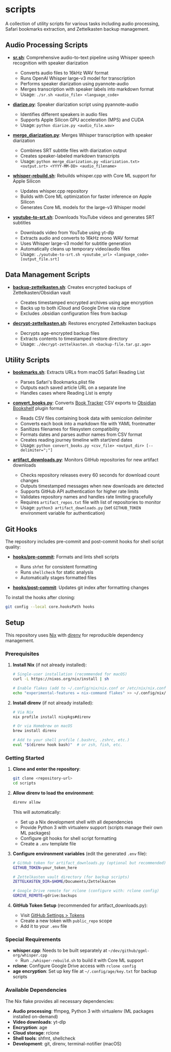 # scripts

A collection of utility scripts for various tasks including audio processing, Safari bookmarks extraction, and Zettelkasten backup management.

## Audio Processing Scripts

- **[sr.sh](sr.sh)**: Comprehensive audio-to-text pipeline using Whisper speech recognition with speaker diarization
  - Converts audio files to 16kHz WAV format
  - Runs OpenAI Whisper large-v3 model for transcription
  - Performs speaker diarization using pyannote-audio
  - Merges transcription with speaker labels into markdown format
  - Usage: `./sr.sh <audio_file> <language_code>`

- **[diarize.py](diarize.py)**: Speaker diarization script using pyannote-audio
  - Identifies different speakers in audio files
  - Supports Apple Silicon GPU acceleration (MPS) and CUDA
  - Usage: `python diarize.py <audio_file.wav>`

- **[merge_diarization.py](merge_diarization.py)**: Merges Whisper transcription with speaker diarization
  - Combines SRT subtitle files with diarization output
  - Creates speaker-labeled markdown transcripts
  - Usage: `python merge_diarization.py <diarization.txt> <output.srt> <YYYY-MM-DD> <audio_filename>`

- **[whisper-rebuild.sh](whisper-rebuild.sh)**: Rebuilds whisper.cpp with Core ML support for Apple Silicon
  - Updates whisper.cpp repository
  - Builds with Core ML optimization for faster inference on Apple Silicon
  - Generates Core ML models for the large-v3 Whisper model

- **[youtube-to-srt.sh](youtube-to-srt.sh)**: Downloads YouTube videos and generates SRT subtitles
  - Downloads video from YouTube using yt-dlp
  - Extracts audio and converts to 16kHz mono WAV format
  - Uses Whisper large-v3 model for subtitle generation
  - Automatically cleans up temporary video/audio files
  - Usage: `./youtube-to-srt.sh <youtube_url> <language_code> [output_file.srt]`

## Data Management Scripts

- **[backup-zettelkasten.sh](backup-zettelkasten.sh)**: Creates encrypted backups of Zettelkasten/Obsidian vault
  - Creates timestamped encrypted archives using age encryption
  - Backs up to both iCloud and Google Drive via rclone
  - Excludes .obsidian configuration files from backup

- **[decrypt-zettelkasten.sh](decrypt-zettelkasten.sh)**: Restores encrypted Zettelkasten backups
  - Decrypts age-encrypted backup files
  - Extracts contents to timestamped restore directory
  - Usage: `./decrypt-zettelkasten.sh <backup-file.tar.gz.age>`

## Utility Scripts

- **[bookmarks.sh](bookmarks.sh)**: Extracts URLs from macOS Safari Reading List
  - Parses Safari's Bookmarks.plist file
  - Outputs each saved article URL on a separate line
  - Handles cases where Reading List is empty

- **[convert_books.py](convert_books.py)**: Converts [Book Tracker](https://booktrack.app/) CSV exports to [Obsidian Bookshelf](https://weph.github.io/obsidian-bookshelf/) plugin format
  - Reads CSV files containing book data with semicolon delimiter
  - Converts each book into a markdown file with YAML frontmatter
  - Sanitizes filenames for filesystem compatibility
  - Formats dates and parses author names from CSV format
  - Creates reading journey timeline with start/end dates
  - Usage: `python convert_books.py <csv_file> <output_dir> [--delimiter=";"]`

- **[artifact_downloads.py](artifact_downloads.py)**: Monitors GitHub repositories for new artifact downloads
  - Checks repository releases every 60 seconds for download count changes
  - Outputs timestamped messages when new downloads are detected
  - Supports GitHub API authentication for higher rate limits
  - Validates repository names and handles rate limiting gracefully
  - Requires `artifact_repos.txt` file with list of repositories to monitor
  - Usage: `python3 artifact_downloads.py` (set `GITHUB_TOKEN` environment variable for authentication)

## Git Hooks

The repository includes pre-commit and post-commit hooks for shell script quality:

- **[hooks/pre-commit](hooks/pre-commit)**: Formats and lints shell scripts
  - Runs `shfmt` for consistent formatting
  - Runs `shellcheck` for static analysis
  - Automatically stages formatted files

- **[hooks/post-commit](hooks/post-commit)**: Updates git index after formatting changes

To install the hooks after cloning:
```sh
git config --local core.hooksPath hooks
```

## Setup

This repository uses [Nix](https://nixos.org/) with [direnv](https://direnv.net/) for reproducible dependency management.

### Prerequisites

1. **Install Nix** (if not already installed):
   ```sh
   # Single-user installation (recommended for macOS)
   curl -L https://nixos.org/nix/install | sh
   
   # Enable flakes (add to ~/.config/nix/nix.conf or /etc/nix/nix.conf)
   echo "experimental-features = nix-command flakes" >> ~/.config/nix/nix.conf
   ```

2. **Install direnv** (if not already installed):
   ```sh
   # Via Nix
   nix profile install nixpkgs#direnv
   
   # Or via Homebrew on macOS
   brew install direnv
   
   # Add to your shell profile (.bashrc, .zshrc, etc.)
   eval "$(direnv hook bash)"  # or zsh, fish, etc.
   ```

### Getting Started

1. **Clone and enter the repository**:
   ```sh
   git clone <repository-url>
   cd scripts
   ```

2. **Allow direnv to load the environment**:
   ```sh
   direnv allow
   ```
   
   This will automatically:
   - Set up a Nix development shell with all dependencies
   - Provide Python 3 with virtualenv support (scripts manage their own ML packages)
   - Configure git hooks for shell script formatting
   - Create a `.env` template file

3. **Configure environment variables** (edit the generated `.env` file):
   ```sh
   # GitHub token for artifact_downloads.py (optional but recommended)
   GITHUB_TOKEN=your_token_here
   
   # Zettelkasten vault directory (for backup scripts)
   ZETTELKASTEN_DIR=$HOME/Documents/Zettelkasten
   
   # Google Drive remote for rclone (configure with: rclone config)
   GDRIVE_REMOTE=gdrive:backups
   ```

4. **GitHub Token Setup** (recommended for artifact_downloads.py):
   - Visit [GitHub Settings > Tokens](https://github.com/settings/tokens)
   - Create a new token with `public_repo` scope
   - Add it to your `.env` file

### Special Requirements

- **whisper.cpp**: Needs to be built separately at `~/dev/github/ggml-org/whisper.cpp`
  - Run `./whisper-rebuild.sh` to build it with Core ML support
- **rclone**: Configure Google Drive access with `rclone config`
- **age encryption**: Set up key file at `~/.config/age/key.txt` for backup scripts

### Available Dependencies

The Nix flake provides all necessary dependencies:
- **Audio processing**: ffmpeg, Python 3 with virtualenv (ML packages installed on-demand)
- **Video downloads**: yt-dlp 
- **Encryption**: age
- **Cloud storage**: rclone
- **Shell tools**: shfmt, shellcheck
- **Development**: git, direnv, terminal-notifier (macOS)
